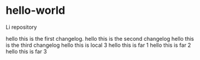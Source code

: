 # hello-world
Li repository

hello this is the first changelog.
hello this is the second changelog
hello this is the third changelog
hello this is local 3
hello this is far 1
hello this is far 2
hello this is far 3

